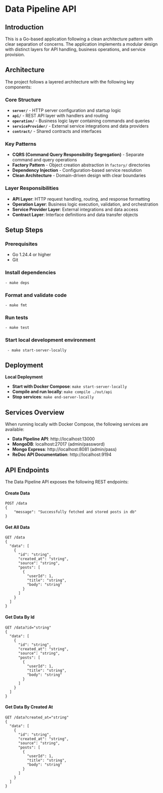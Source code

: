 # Data Pipeline API

## Introduction

This is a Go-based application following a clean architecture pattern with clear separation of concerns. The application implements a modular design with distinct layers for API handling, business operations, and service provision.

## Architecture

The project follows a layered architecture with the following key components:

### Core Structure

- **`server/`** - HTTP server configuration and startup logic
- **`api/`** - REST API layer with handlers and routing
- **`operation/`** - Business logic layer containing commands and queries
- **`serviceProvider/`** - External service integrations and data providers
- **`contract/`** - Shared contracts and interfaces

### Key Patterns

- **CQRS (Command Query Responsibility Segregation)** - Separate command and query operations
- **Factory Pattern** - Object creation abstraction in `factory/` directories
- **Dependency Injection** - Configuration-based service resolution
- **Clean Architecture** - Domain-driven design with clear boundaries

### Layer Responsibilities

- **API Layer**: HTTP request handling, routing, and response formatting
- **Operation Layer**: Business logic execution, validation, and orchestration
- **Service Provider Layer**: External integrations and data access
- **Contract Layer**: Interface definitions and data transfer objects

## Setup Steps

### Prerequisites

- Go 1.24.4 or higher
- Git

### Install dependencies
`- make deps`

### Format and validate code
`- make fmt`

### Run tests
`- make test`

### Start local development environment
` - make start-server-locally`

## Deployment
**Local Deployment**
- **Start with Docker Compose**: `make start-server-locally`
- **Compile and run locally**: `make compile ./out/api`
- **Stop services**: `make end-server-locally`

## Services Overview
When running locally with Docker Compose, the following services are available:

- **Data Pipeline API**: http://localhost:13000
- **MongoDB**: localhost:27017 (admin/password)
- **Mongo Express**: http://localhost:8081 (admin/pass)
- **ReDoc API Documentation**: http://localhost:9194

## API Endpoints

The Data Pipeline API exposes the following REST endpoints:

#### Create Data
```http
POST /data
{
	"message": "Successfully fetched and stored posts in db"
}
```

#### Get All Data
```http
GET /data
{
  "data": [
    {
      "id": "string",
      "created_at": "string",
      "source": "string",
      "posts": [
        {
          "userId": 1,
          "title": "string",
          "body": "string"
        }
      ]
    }
  ]
}
```

#### Get Data By Id
```http
GET /data?id="string"
{
  "data": [
    {
      "id": "string",
      "created_at": "string",
      "source": "string",
      "posts": [
        {
          "userId": 1,
          "title": "string",
          "body": "string"
        }
      ]
    }
  ]
}
```

#### Get Data By Created At
```http
GET /data?created_at="string"
{
  "data": [
    {
      "id": "string",
      "created_at": "string",
      "source": "string",
      "posts": [
        {
          "userId": 1,
          "title": "string",
          "body": "string"
        }
      ]
    }
  ]
}
```